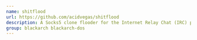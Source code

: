 ```yaml
---
name: shitflood
url: https://github.com/acidvegas/shitflood
description: A Socks5 clone flooder for the Internet Relay Chat (IRC) protocol.
group: blackarch blackarch-dos
---
```

